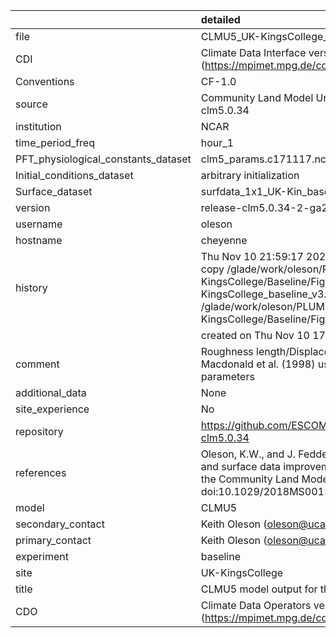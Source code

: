 |                                     | detailed                                                                                                                                                                                                                                    |
|:------------------------------------|:--------------------------------------------------------------------------------------------------------------------------------------------------------------------------------------------------------------------------------------------|
| file                                | CLMU5_UK-KingsCollege_detailed_v3.nc                                                                                                                                                                                                        |
| CDI                                 | Climate Data Interface version 1.9.9 (https://mpimet.mpg.de/cdi)                                                                                                                                                                            |
| Conventions                         | CF-1.0                                                                                                                                                                                                                                      |
| source                              | Community Land Model Urban version 5 - release-clm5.0.34                                                                                                                                                                                    |
| institution                         | NCAR                                                                                                                                                                                                                                        |
| time_period_freq                    | hour_1                                                                                                                                                                                                                                      |
| PFT_physiological_constants_dataset | clm5_params.c171117.nc                                                                                                                                                                                                                      |
| Initial_conditions_dataset          | arbitrary initialization                                                                                                                                                                                                                    |
| Surface_dataset                     | surfdata_1x1_UK-Kin_baseline_simyr2000_c210525.nc                                                                                                                                                                                           |
| version                             | release-clm5.0.34-2-ga2989b04                                                                                                                                                                                                               |
| username                            | oleson                                                                                                                                                                                                                                      |
| hostname                            | cheyenne                                                                                                                                                                                                                                    |
| history                             | Thu Nov 10 21:59:17 2022: cdo -f nc4 -z zip -b F32 copy /glade/work/oleson/PLUMBER/PLUMBER/UK-KingsCollege/Baseline/Figure5/CLMU5_UK-KingsCollege_baseline_v3.nc /glade/work/oleson/PLUMBER/PLUMBER/UK-KingsCollege/Baseline/Figure5/tmp.nc |
|                                     | created on Thu Nov 10 17:59:10 MST 2022                                                                                                                                                                                                     |
| comment                             | Roughness length/Displacement height derived from Macdonald et al. (1998) using provided baseline input parameters                                                                                                                          |
| additional_data                     | None                                                                                                                                                                                                                                        |
| site_experience                     | No                                                                                                                                                                                                                                          |
| repository                          | https://github.com/ESCOMP/CTSM/releases/tag/release-clm5.0.34                                                                                                                                                                               |
| references                          | Oleson, K.W., and J. Feddema, 2019: Parameterization and surface data improvements and new capabilities for the Community Land Model Urban (CLMU), JAMES, 11, doi:10.1029/2018MS001586.                                                     |
| model                               | CLMU5                                                                                                                                                                                                                                       |
| secondary_contact                   | Keith Oleson (oleson@ucar.edu)                                                                                                                                                                                                              |
| primary_contact                     | Keith Oleson (oleson@ucar.edu)                                                                                                                                                                                                              |
| experiment                          | baseline                                                                                                                                                                                                                                    |
| site                                | UK-KingsCollege                                                                                                                                                                                                                             |
| title                               | CLMU5 model output for the Urban-PLUMBER project                                                                                                                                                                                            |
| CDO                                 | Climate Data Operators version 1.9.9 (https://mpimet.mpg.de/cdo)                                                                                                                                                                            |
